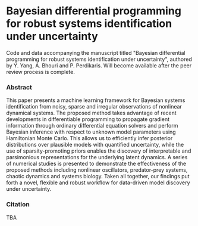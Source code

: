 # Bayesian differential programming for robust systems identification under uncertainty

Code and data accompanying the manuscript titled "Bayesian differential programming for robust systems identification under uncertainty", authored by Y. Yang, A. Bhouri and P. Perdikaris. Will become available after the peer review process is complete.

### Abstract

This paper presents a machine learning framework for Bayesian systems identification from noisy, sparse and irregular observations of nonlinear dynamical systems. The proposed method takes advantage of recent developments in differentiable programming to propagate gradient information through ordinary differential equation solvers and perform Bayesian inference with respect to unknown model parameters using Hamiltonian Monte Carlo. This allows us to efficiently infer posterior distributions over plausible models with quantified uncertainty, while the use of sparsity-promoting priors enables the discovery of interpretable and parsimonious representations for the underlying latent dynamics. A series of numerical studies is presented to demonstrate the effectiveness of the proposed methods including nonlinear oscillators, predator-prey systems, chaotic dynamics and systems biology. Taken all together, our  findings put forth a novel, flexible and robust workflow for data-driven model discovery under uncertainty.

### Citation

TBA
